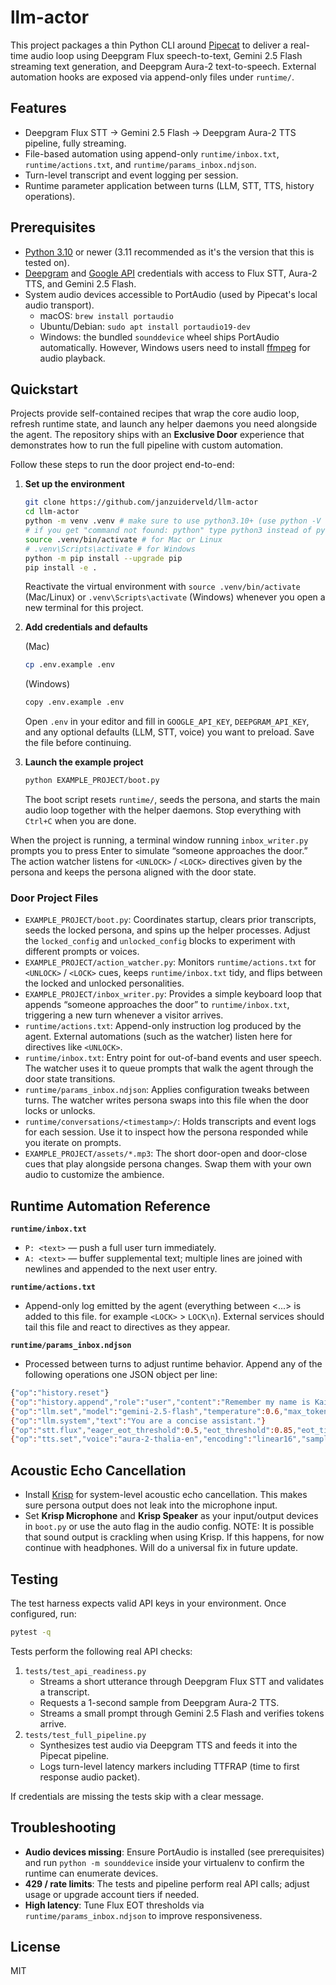 # llm-actor

This project packages a thin Python CLI around [Pipecat](https://docs.pipecat.ai/) to deliver a real-time audio loop using Deepgram Flux speech-to-text, Gemini 2.5 Flash streaming text generation, and Deepgram Aura-2 text-to-speech. External automation hooks are exposed via append-only files under `runtime/`.

## Features

* Deepgram Flux STT → Gemini 2.5 Flash → Deepgram Aura-2 TTS pipeline, fully streaming.
* File-based automation using append-only `runtime/inbox.txt`, `runtime/actions.txt`, and `runtime/params_inbox.ndjson`.
* Turn-level transcript and event logging per session.
* Runtime parameter application between turns (LLM, STT, TTS, history operations).

## Prerequisites

* [Python 3.10](https://www.python.org/downloads/) or newer (3.11 recommended as it's the version that this is tested on).
* [Deepgram](https://developers.deepgram.com/reference/deepgram-api-overview) and [Google API](https://ai.google.dev/gemini-api/docs/api-key) credentials with access to Flux STT, Aura-2 TTS, and Gemini 2.5 Flash.
* System audio devices accessible to PortAudio (used by Pipecat's local audio transport).
  * macOS: `brew install portaudio`
  * Ubuntu/Debian: `sudo apt install portaudio19-dev`
  * Windows: the bundled `sounddevice` wheel ships PortAudio automatically. However, Windows users need to install [ffmpeg](https://phoenixnap.com/kb/ffmpeg-windows) for audio playback.

## Quickstart

Projects provide self-contained recipes that wrap the core audio loop, refresh runtime state, and launch any helper daemons you need alongside the agent. The repository ships with an **Exclusive Door** experience that demonstrates how to run the full pipeline with custom automation.

Follow these steps to run the door project end-to-end:

1. **Set up the environment**

   ```bash
   git clone https://github.com/janzuiderveld/llm-actor
   cd llm-actor
   python -m venv .venv # make sure to use python3.10+ (use python -V to check)
   # if you get "command not found: python" type python3 instead of python
   source .venv/bin/activate # for Mac or Linux
   # .venv\Scripts\activate # for Windows
   python -m pip install --upgrade pip 
   pip install -e .
   ```

   Reactivate the virtual environment with `source .venv/bin/activate` (Mac/Linux) or `.venv\Scripts\activate` (Windows) whenever you open a new terminal for this project.

2. **Add credentials and defaults**

   (Mac)
   ```bash
   cp .env.example .env
   ```
   
   (Windows)
   ```bash
   copy .env.example .env
   ```

   Open `.env` in your editor and fill in `GOOGLE_API_KEY`, `DEEPGRAM_API_KEY`, and any optional defaults (LLM, STT, voice) you want to preload. Save the file before continuing.

4. **Launch the example project**

   ```bash
   python EXAMPLE_PROJECT/boot.py
   ```

   The boot script resets `runtime/`, seeds the persona, and starts the main audio loop together with the helper daemons. Stop everything with `Ctrl+C` when you are done.

When the project is running, a terminal window running `inbox_writer.py` prompts you to press Enter to simulate “someone approaches the door.” The action watcher listens for `<UNLOCK>` / `<LOCK>` directives given by the persona and keeps the persona aligned with the door state.

### Door Project Files

- `EXAMPLE_PROJECT/boot.py`: Coordinates startup, clears prior transcripts, seeds the locked persona, and spins up the helper processes. Adjust the `locked_config` and `unlocked_config` blocks to experiment with different prompts or voices.
- `EXAMPLE_PROJECT/action_watcher.py`: Monitors `runtime/actions.txt` for `<UNLOCK>` / `<LOCK>` cues, keeps `runtime/inbox.txt` tidy, and flips between the locked and unlocked personalities.
- `EXAMPLE_PROJECT/inbox_writer.py`: Provides a simple keyboard loop that appends “someone approaches the door” to `runtime/inbox.txt`, triggering a new turn whenever a visitor arrives.
- `runtime/actions.txt`: Append-only instruction log produced by the agent. External automations (such as the watcher) listen here for directives like `<UNLOCK>`.
- `runtime/inbox.txt`: Entry point for out-of-band events and user speech. The watcher uses it to queue prompts that walk the agent through the door state transitions.
- `runtime/params_inbox.ndjson`: Applies configuration tweaks between turns. The watcher writes persona swaps into this file when the door locks or unlocks.
- `runtime/conversations/<timestamp>/`: Holds transcripts and event logs for each session. Use it to inspect how the persona responded while you iterate on prompts.
- `EXAMPLE_PROJECT/assets/*.mp3`: The short door-open and door-close cues that play alongside persona changes. Swap them with your own audio to customize the ambience.


## Runtime Automation Reference

**`runtime/inbox.txt`**
- `P: <text>` — push a full user turn immediately.
- `A: <text>` — buffer supplemental text; multiple lines are joined with newlines and appended to the next user entry.

**`runtime/actions.txt`**
- Append-only log emitted by the agent (everything between <...> is added to this file. for example `<LOCK>` > `LOCK\n`). External services should tail this file and react to directives as they appear.

**`runtime/params_inbox.ndjson`**
- Processed between turns to adjust runtime behavior. Append any of the following operations one JSON object per line:

```bash
{"op":"history.reset"}
{"op":"history.append","role":"user","content":"Remember my name is Kai."}
{"op":"llm.set","model":"gemini-2.5-flash","temperature":0.6,"max_tokens":1024}
{"op":"llm.system","text":"You are a concise assistant."}
{"op":"stt.flux","eager_eot_threshold":0.5,"eot_threshold":0.85,"eot_timeout_ms":1500}
{"op":"tts.set","voice":"aura-2-thalia-en","encoding":"linear16","sample_rate":24000}
```

## Acoustic Echo Cancellation

- Install [Krisp](https://krisp.ai/download/) for system-level acoustic echo cancellation. This makes sure persona output does not leak into the microphone input.
- Set **Krisp Microphone** and **Krisp Speaker** as your input/output devices in `boot.py` or use the auto flag in the audio config.
NOTE: It is possible that sound output is crackling when using Krisp. If this happens, for now continue with headphones. Will do a universal fix in future update.

## Testing

The test harness expects valid API keys in your environment. Once configured, run:

```bash
pytest -q
```

Tests perform the following real API checks:

1. `tests/test_api_readiness.py`
   * Streams a short utterance through Deepgram Flux STT and validates a transcript.
   * Requests a 1-second sample from Deepgram Aura-2 TTS.
   * Streams a small prompt through Gemini 2.5 Flash and verifies tokens arrive.
2. `tests/test_full_pipeline.py`
   * Synthesizes test audio via Deepgram TTS and feeds it into the Pipecat pipeline.
   * Logs turn-level latency markers including TTFRAP (time to first response audio packet).

If credentials are missing the tests skip with a clear message.

## Troubleshooting

* **Audio devices missing**: Ensure PortAudio is installed (see prerequisites) and run `python -m sounddevice` inside your virtualenv to confirm the runtime can enumerate devices.
* **429 / rate limits**: The tests and pipeline perform real API calls; adjust usage or upgrade account tiers if needed.
* **High latency**: Tune Flux EOT thresholds via `runtime/params_inbox.ndjson` to improve responsiveness.

## License

MIT
